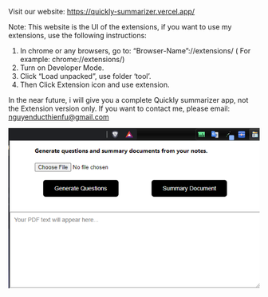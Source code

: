 Visit our website: https://quickly-summarizer.vercel.app/

Note: This website is the UI of the extensions, if you want to use my extensions, use the following instructions:

1. In chrome or any browsers, go to: “Browser-Name”://extensions/ ( For example: chrome://extensions/)
2. Turn on Developer Mode.
3. Click “Load unpacked”, use folder ‘tool’.
4. Then Click Extension icon and use extension.

In the near future, i will give you a complete Quickly summarizer app, not the Extension version only.
If you want to contact me, please email: nguyenducthienfu@gmail.com

![Alt text](image.png)
